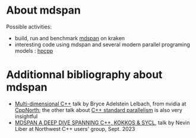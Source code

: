 # About mdspan

Possible activities:
- build, run and benchmark [mdspan](https://github.com/kokkos/mdspan) on kraken
- interesting code using mdspan and several modern parallel programing models : [hpcpp](https://github.com/NERSC/hpcpp)


# Additionnal bibliography about mdspan

- [Multi-dimensional C++](https://github.com/CppNorth/CppNorth_Slides/blob/main/2022/Bryce%20Adelstein%20Lelbach%20-%20Multidimensional%20C%2B%2B.pdf) talk by Bryce Adelstein Lelbach, from nvidia at [CppNorth](https://cppnorth.ca/); the other talk about [C++ standard parallelism](https://github.com/CppNorth/CppNorth_Slides/blob/main/2022/Bryce%20Adelstein%20Lelbach%20-%20C%2B%2B%20Standard%20Parallelism.pdf) is also very insightful
- [MDSPAN A DEEP DIVE SPANNING C++, KOKKOS & SYCL](https://nwcpp.org/talks/2023/MDSPAN.pdf), talk by Nevin Liber at Northwest C++ users' group, Sept. 2023
